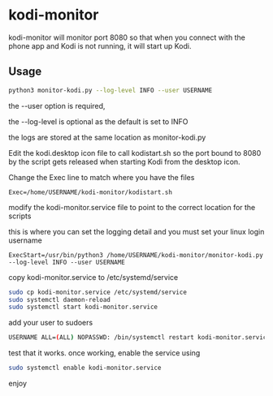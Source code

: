 # kodi-monitor

kodi-monitor will monitor port 8080 so that when you connect with the phone app and Kodi is not running, it will start up Kodi.


## Usage
```bash
python3 monitor-kodi.py --log-level INFO --user USERNAME
```

the --user option is required,

the --log-level is optional as the default is set to INFO

the logs are stored at the same location as monitor-kodi.py

Edit the kodi.desktop icon file to call kodistart.sh so the port bound to 8080 by the script gets released when starting Kodi from the desktop icon.

Change the Exec line to match where you have the files
```nano 
Exec=/home/USERNAME/kodi-monitor/kodistart.sh
```

modify the kodi-monitor.service file to point to the correct location for the scripts

this is where you can set the logging detail and you must set your linux login username
```nano 
ExecStart=/usr/bin/python3 /home/USERNAME/kodi-monitor/monitor-kodi.py --log-level INFO --user USERNAME
```

copy kodi-monitor.service to /etc/systemd/service
```bash
sudo cp kodi-monitor.service /etc/systemd/service
sudo systemctl daemon-reload
sudo systemctl start kodi-monitor.service
```

add your user to sudoers 
```bash
USERNAME ALL=(ALL) NOPASSWD: /bin/systemctl restart kodi-monitor.service
```


test that it works.
once working, enable the service using 
```bash
sudo systemctl enable kodi-monitor.service
```

enjoy
